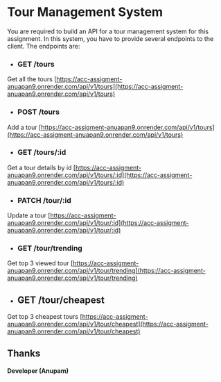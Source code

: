 # Tour Management System
You are required to build an API for a tour management system for this assignment. In this system, you have to provide several endpoints to the client. The endpoints are:

- ### GET /tours
Get all the tours 
[https://acc-assigment-anuapan9.onrender.com/api/v1/tours](https://acc-assigment-anuapan9.onrender.com/api/v1/tours)

- ### POST /tours
Add a tour
[https://acc-assigment-anuapan9.onrender.com/api/v1/tours](https://acc-assigment-anuapan9.onrender.com/api/v1/tours)

- ### GET /tours/:id
Get a tour details by id
[https://acc-assigment-anuapan9.onrender.com/api/v1/tours/:id](https://acc-assigment-anuapan9.onrender.com/api/v1/tours/:id)

- ### PATCH /tour/:id
Update a tour
[https://acc-assigment-anuapan9.onrender.com/api/v1/tour/:id](https://acc-assigment-anuapan9.onrender.com/api/v1/tour/:id)

- ### GET /tour/trending
Get top 3 viewed tour
[https://acc-assigment-anuapan9.onrender.com/api/v1/tour/trending](https://acc-assigment-anuapan9.onrender.com/api/v1/tour/trending)


- ## GET /tour/cheapest
Get top 3 cheapest tours
[https://acc-assigment-anuapan9.onrender.com/api/v1/tour/cheapest](https://acc-assigment-anuapan9.onrender.com/api/v1/tour/cheapest)



## Thanks 
#### Developer (Anupam)